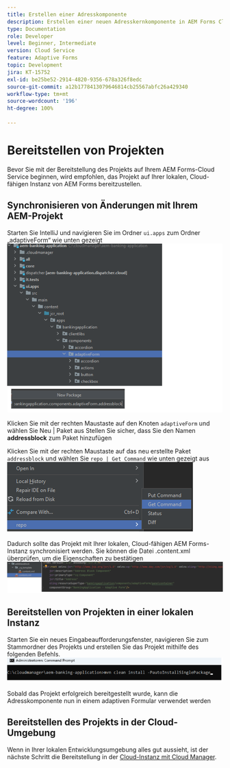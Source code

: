 ```yaml
---
title: Erstellen einer Adresskomponente
description: Erstellen einer neuen Adresskernkomponente in AEM Forms Cloud Service
type: Documentation
role: Developer
level: Beginner, Intermediate
version: Cloud Service
feature: Adaptive Forms
topic: Development
jira: KT-15752
exl-id: be25be52-2914-4820-9356-678a326f8edc
source-git-commit: a12b1778413079646814cb25567abfc26a429340
workflow-type: tm+mt
source-wordcount: '196'
ht-degree: 100%

---
```


# Bereitstellen von Projekten 

Bevor Sie mit der Bereitstellung des Projekts auf Ihrem AEM Forms-Cloud Service beginnen, wird empfohlen, das Projekt auf Ihrer lokalen, Cloud-fähigen Instanz von AEM Forms bereitzustellen.

## Synchronisieren von Änderungen mit Ihrem AEM-Projekt

Starten Sie IntelliJ und navigieren Sie im Ordner ``ui.apps`` zum Ordner „adaptiveForm“ wie unten gezeigt
![intellij](assets/intellij.png)

Klicken Sie mit der rechten Maustaste auf den Knoten ``adaptiveForm`` und wählen Sie Neu | Paket aus
Stellen Sie sicher, dass Sie den Namen **addressblock** zum Paket hinzufügen

Klicken Sie mit der rechten Maustaste auf das neu erstellte Paket ``addressblock`` und wählen Sie ``repo | Get Command`` wie unten gezeigt aus
![repo-sync](assets/sync-repo.png)

Dadurch sollte das Projekt mit Ihrer lokalen, Cloud-fähigen AEM Forms-Instanz synchronisiert werden. Sie können die Datei .content.xml überprüfen, um die Eigenschaften zu bestätigen
![after-sync](assets/after-sync.png)

## Bereitstellen von Projekten in einer lokalen Instanz

Starten Sie ein neues Eingabeaufforderungsfenster, navigieren Sie zum Stammordner des Projekts und erstellen Sie das Projekt mithilfe des folgenden Befehls.
![deploy](assets/build-project.png)

Sobald das Projekt erfolgreich bereitgestellt wurde, kann die
Adresskomponente nun in einem adaptiven Formular verwendet werden

## Bereitstellen des Projekts in der Cloud-Umgebung

Wenn in Ihrer lokalen Entwicklungsumgebung alles gut aussieht, ist der nächste Schritt die Bereitstellung in der [Cloud-Instanz mit Cloud Manager](https://experienceleague.adobe.com/de/docs/experience-manager-learn/cloud-service/forms/developing-for-cloud-service/push-project-to-cloud-manager-git).
